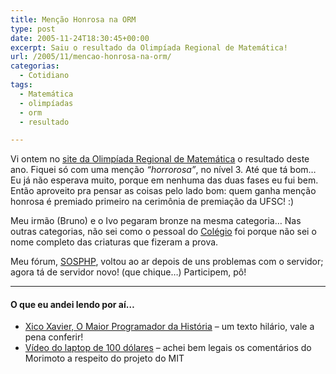 ```yaml
---
title: Menção Honrosa na ORM
type: post
date: 2005-11-24T18:30:45+00:00
excerpt: Saiu o resultado da Olimpíada Regional de Matemática!
url: /2005/11/mencao-honrosa-na-orm/
categorias:
  - Cotidiano
tags:
  - Matemática
  - olimpíadas
  - orm
  - resultado

---
```

Vi ontem no [site da Olimpíada Regional de Matemática][1] o resultado deste ano. Fiquei só com uma menção _“horrorosa”_, no nível 3. Até que tá bom… Eu já não esperava muito, porque em nenhuma das duas fases eu fui bem. Então aproveito pra pensar as coisas pelo lado bom: quem ganha menção honrosa é premiado primeiro na cerimônia de premiação da UFSC! :)

Meu irmão (Bruno) e o Ivo pegaram bronze na mesma categoria… Nas outras categorias, não sei como o pessoal do [Colégio][2] foi porque não sei o nome completo das criaturas que fizeram a prova.

Meu fórum, [SOSPHP][3], voltou ao ar depois de uns problemas com o servidor; agora tá de servidor novo! (que chique…) Participem, pô!

* * *

#### O que eu andei lendo por aí…

  * [Xico Xavier, O Maior Programador da História][4] – um texto hilário, vale a pena conferir!
  * [Vídeo do laptop de 100 dólares][5] – achei bem legais os comentários do Morimoto a respeito do projeto do MIT

 [1]: http://orm.mtm.ufsc.br
 [2]: http://www.salesianoitajai.g12.br
 [3]: http://www.sosphp.com.br
 [4]: http://atum.lab.ic.unicamp.br/~ribamar/wiki/moin.cgi/XicoXavier
 [5]: http://www.guiadohardware.net/noticias/2005-11/#43836abb

